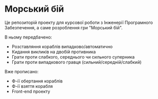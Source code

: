 # Морський бій
Це репозиторій проекту для курсової роботи з Інженерії Програмного Забезпечення, а саме розроблення гри "Морський бій". 

В ньому передбачено: 
- Розставляння кораблів випадково/автоматично
- Кидання викликів на двобій противника
- Грати проти слабкого, середнього чи сильного суперника
- Грати проти випадкового гравця (сильний/середній/слабкий)

Вже прописано:
- Ф-ії обертання кораблів
- Ф-ії взяття корабля
- Front-end проекту
